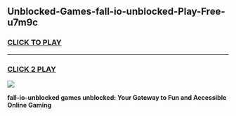 
## Unblocked-Games-fall-io-unblocked-Play-Free-u7m9c
<h3>
<a href="https://premium76.site?title=fall-io-unblocked&ref=21A">CLICK TO PLAY</a></h3>
<hr>

<h3>
<a href="https://premium76.site?title=fall-io-unblocked&ref=21A">CLICK 2 PLAY</a>
  
</h3>

<a href="https://premium76.site?title=fall-io-unblocked&ref=21A"><img src="https://clearcache.store/games.png"></a>


**fall-io-unblocked games unblocked: Your Gateway to Fun and Accessible Online Gaming**
